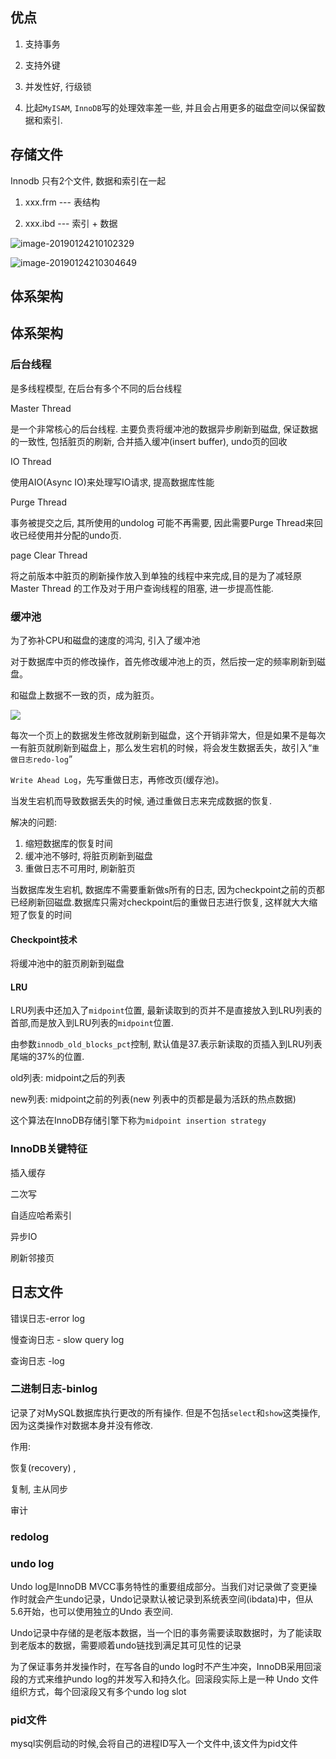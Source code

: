 ## 优点

1. 支持事务

2. 支持外键

3. 并发性好, 行级锁

4. 比起`MyISAM`, `InnoDB`写的处理效率差一些, 并且会占用更多的磁盘空间以保留数据和索引.

   

## 存储文件

Innodb 只有2个文件,  数据和索引在一起

1. xxx.frm --- 表结构

2. xxx.ibd --- 索引 + 数据



![image-20190124210102329](https://ws4.sinaimg.cn/large/006tNc79ly1fzhz3d4wx5j315y0pgain.jpg)



![image-20190124210304649](https://ws3.sinaimg.cn/large/006tNc79ly1fzhz5iekm8j312s0qwdou.jpg)





## 体系架构
## 体系架构

### 后台线程

是多线程模型, 在后台有多个不同的后台线程

Master  Thread

是一个非常核心的后台线程. 主要负责将缓冲池的数据异步刷新到磁盘, 保证数据的一致性, 包括脏页的刷新, 合并插入缓冲(insert buffer), undo页的回收

IO Thread

使用AIO(Async  IO)来处理写IO请求, 提高数据库性能

Purge Thread

事务被提交之后, 其所使用的undolog 可能不再需要, 因此需要Purge Thread来回收已经使用并分配的undo页.

page Clear Thread

将之前版本中脏页的刷新操作放入到单独的线程中来完成,目的是为了减轻原Master Thread 的工作及对于用户查询线程的阻塞, 进一步提高性能.

### 缓冲池

为了弥补CPU和磁盘的速度的鸿沟, 引入了缓冲池

对于数据库中页的修改操作，首先修改缓冲池上的页，然后按一定的频率刷新到磁盘。

和磁盘上数据不一致的页，成为脏页。

![](https://ws4.sinaimg.cn/large/006tKfTcly1g0ynk9r4ppj30u00c2dge.jpg)

每次一个页上的数据发生修改就刷新到磁盘，这个开销非常大，但是如果不是每次一有脏页就刷新到磁盘上，那么发生宕机的时候，将会发生数据丢失，故引入“`重做日志redo-log`”

`Write Ahead Log`，先写重做日志，再修改页(缓存池)。

当发生宕机而导致数据丢失的时候, 通过重做日志来完成数据的恢复.

解决的问题:

1. 缩短数据库的恢复时间
2. 缓冲池不够时, 将脏页刷新到磁盘
3. 重做日志不可用时, 刷新脏页

当数据库发生宕机, 数据库不需要重新做s所有的日志, 因为checkpoint之前的页都已经刷新回磁盘.数据库只需对checkpoint后的重做日志进行恢复, 这样就大大缩短了恢复的时间

#### **Checkpoint技术**

将缓冲池中的脏页刷新到磁盘



#### LRU

LRU列表中还加入了`midpoint`位置, 最新读取到的页并不是直接放入到LRU列表的首部,而是放入到LRU列表的`midpoint`位置.

由参数`innodb_old_blocks_pct`控制, 默认值是37.表示新读取的页插入到LRU列表尾端的37%的位置.

old列表: midpoint之后的列表

new列表: midpoint之前的列表(new 列表中的页都是最为活跃的热点数据)



这个算法在InnoDB存储引擎下称为`midpoint insertion strategy`

### InnoDB关键特征

插入缓存

二次写

自适应哈希索引

异步IO

刷新邻接页

## 日志文件

错误日志-error log

慢查询日志 - slow query log

查询日志 -log



### 二进制日志-binlog

记录了对MySQL数据库执行更改的所有操作. 但是不包括`select`和`show`这类操作,因为这类操作对数据本身并没有修改.

作用:

恢复(recovery) , 

复制, 主从同步

审计

### redolog



### undo log

Undo log是InnoDB MVCC事务特性的重要组成部分。当我们对记录做了变更操作时就会产生undo记录，Undo记录默认被记录到系统表空间(ibdata)中，但从5.6开始，也可以使用独立的Undo 表空间.

Undo记录中存储的是老版本数据，当一个旧的事务需要读取数据时，为了能读取到老版本的数据，需要顺着undo链找到满足其可见性的记录

为了保证事务并发操作时，在写各自的undo log时不产生冲突，InnoDB采用回滚段的方式来维护undo log的并发写入和持久化。回滚段实际上是一种 Undo 文件组织方式，每个回滚段又有多个undo log slot



### pid文件

mysql实例启动的时候,会将自己的进程ID写入一个文件中,该文件为pid文件























































